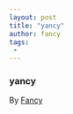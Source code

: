 ```yaml
---
layout: post
title: "yancy"
author: fancy
tags:
 -
---
```


### yancy

<span class='author'>By <a href=''>Fancy</a></span>
